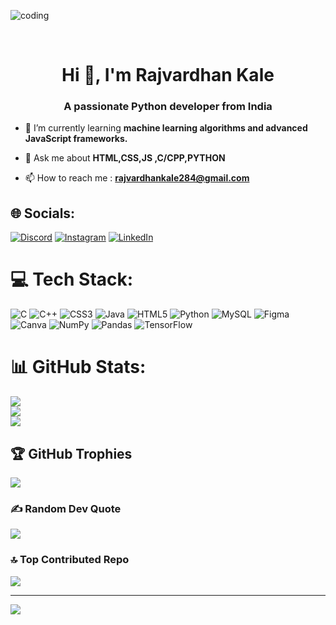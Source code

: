 <img align="center" width="auto" alt="coding" 
    src="https://www.google.com/imgres?q=programming%20coding%20guy%20background%20&imgurl=https%3A%2F%2Fimages6.alphacoders.com%2F135%2F1350469.png&imgrefurl=https%3A%2F%2Falphacoders.com%2Fcoder-wallpapers&docid=EFAGTuaGkDthoM&tbnid=PHWlKLUOo6qO-M&vet=12ahUKEwjZiuHR7bCIAxVywzgGHfiZLHMQM3oFCIcBEAA..i&w=2912&h=1632&hcb=2&ved=2ahUKEwjZiuHR7bCIAxVywzgGHfiZLHMQM3oFCIcBEAA">


<br><h1 align="center"> Hi 👋, I'm Rajvardhan Kale</h1>
<h3 align="center">A passionate  Python developer from India</h3>



- 🌱 I’m currently learning **machine learning algorithms and advanced JavaScript frameworks.**

- 💬 Ask me about **HTML,CSS,JS ,C/CPP,PYTHON**

- 📫 How to reach me : **rajvardhankale284@gmail.com** 

## 🌐 Socials:
[![Discord](https://img.shields.io/badge/Discord-%237289DA.svg?logo=discord&logoColor=white)](https://discord.gg/https://discord.gg/yJ6xTNQH) [![Instagram](https://img.shields.io/badge/Instagram-%23E4405F.svg?logo=Instagram&logoColor=white)](https://instagram.com/Vishvjitkalepatil) [![LinkedIn](https://img.shields.io/badge/LinkedIn-%230077B5.svg?logo=linkedin&logoColor=white)](https://linkedin.com/in/www.linkedin.com/in/rajvardhan-kale-966a06209) 

# 💻 Tech Stack:
![C](https://img.shields.io/badge/c-%2300599C.svg?style=for-the-badge&logo=c&logoColor=white) ![C++](https://img.shields.io/badge/c++-%2300599C.svg?style=for-the-badge&logo=c%2B%2B&logoColor=white) ![CSS3](https://img.shields.io/badge/css3-%231572B6.svg?style=for-the-badge&logo=css3&logoColor=white) ![Java](https://img.shields.io/badge/java-%23ED8B00.svg?style=for-the-badge&logo=java&logoColor=white) ![HTML5](https://img.shields.io/badge/html5-%23E34F26.svg?style=for-the-badge&logo=html5&logoColor=white) ![Python](https://img.shields.io/badge/python-3670A0?style=for-the-badge&logo=python&logoColor=ffdd54) ![MySQL](https://img.shields.io/badge/mysql-%2300f.svg?style=for-the-badge&logo=mysql&logoColor=white) 	![Figma](https://img.shields.io/badge/figma-%23F24E1E.svg?style=for-the-badge&logo=figma&logoColor=white) ![Canva](https://img.shields.io/badge/Canva-%2300C4CC.svg?style=for-the-badge&logo=Canva&logoColor=white) ![NumPy](https://img.shields.io/badge/numpy-%23013243.svg?style=for-the-badge&logo=numpy&logoColor=white) ![Pandas](https://img.shields.io/badge/pandas-%23150458.svg?style=for-the-badge&logo=pandas&logoColor=white) ![TensorFlow](https://img.shields.io/badge/TensorFlow-%23FF6F00.svg?style=for-the-badge&logo=TensorFlow&logoColor=white)
# 📊 GitHub Stats:
![](https://github-readme-stats.vercel.app/api?username=Rajvardhan-128&theme=dark&hide_border=false&include_all_commits=true&count_private=false)<br/>
![](https://github-readme-streak-stats.herokuapp.com/?user=Rajvardhan-128&theme=dark&hide_border=false)<br/>
![](https://github-readme-stats.vercel.app/api/top-langs/?username=Rajvardhan-128&theme=dark&hide_border=false&include_all_commits=true&count_private=false&layout=compact)

## 🏆 GitHub Trophies
![](https://github-profile-trophy.vercel.app/?username=Rajvardhan-128&theme=radical&no-frame=false&no-bg=false&margin-w=4)

### ✍️ Random Dev Quote
![](https://quotes-github-readme.vercel.app/api?type=horizontal&theme=radical)

### 🔝 Top Contributed Repo
![](https://github-contributor-stats.vercel.app/api?username=Rajvardhan-128&limit=5&theme=dark&combine_all_yearly_contributions=true)

---
[![](https://visitcount.itsvg.in/api?id=Rajvardhan-128&icon=5&color=1)](https://visitcount.itsvg.in)

<!-- Proudly created with GPRM ( https://gprm.itsvg.in ) -->
